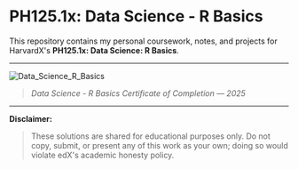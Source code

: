 # PH125.1x: Data Science - R Basics

This repository contains my personal coursework, notes, and projects for HarvardX's **PH125.1x: Data Science: R Basics**. 

---
![Data_Science_R_Basics](https://github.com/user-attachments/assets/94bb0693-4041-4c21-8f4a-122a29083be1)
> *Data Science - R Basics Certificate of Completion — 2025*

---
**Disclaimer:**
> These solutions are shared for educational purposes only. Do not copy, submit, or present any of this work as your own; doing so would violate edX's academic honesty policy.
